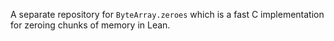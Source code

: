 A separate repository for `ByteArray.zeroes` which is a fast C implementation for zeroing chunks
of memory in Lean.